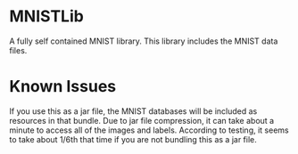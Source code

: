 # MNISTLib
A fully self contained MNIST library. This library includes the MNIST data files.

# Known Issues
If you use this as a jar file, the MNIST databases will be included as resources in that bundle. Due to jar file compression, it can take about a minute to access all of the images and labels. According to testing, it seems to take about 1/6th that time if you are not bundling this as a jar file.

